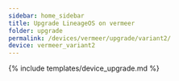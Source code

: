 ```yaml
---
sidebar: home_sidebar
title: Upgrade LineageOS on vermeer
folder: upgrade
permalink: /devices/vermeer/upgrade/variant2/
device: vermeer_variant2
---
```

{% include templates/device_upgrade.md %}
